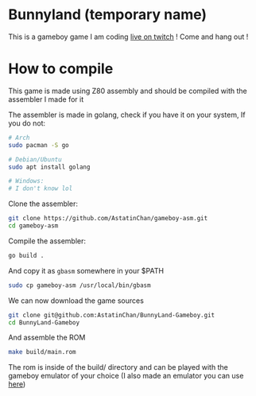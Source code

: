 # Bunnyland (temporary name)

This is a gameboy game I am coding [live on twitch](https:/www.twitch.tv/astatinchan) ! Come and hang out !

# How to compile

This game is made using Z80 assembly and should be compiled with the assembler I made for it

The assembler is made in golang, check if you have it on your system, If you do not:

```bash
# Arch
sudo pacman -S go

# Debian/Ubuntu
sudo apt install golang

# Windows:
# I don't know lol
```

Clone the assembler:
```bash
git clone https://github.com/AstatinChan/gameboy-asm.git
cd gameboy-asm
```

Compile the assembler:
```bash
go build .
```

And copy it as `gbasm` somewhere in your $PATH
```bash
sudo cp gameboy-asm /usr/local/bin/gbasm
```

We can now download the game sources
```bash
git clone git@github.com:AstatinChan/BunnyLand-Gameboy.git
cd BunnyLand-Gameboy
```

And assemble the ROM
```bash
make build/main.rom
```

The rom is inside of the build/ directory and can be played with the gameboy emulator of your choice (I also made an emulator you can use [here](https://github.com/AstatinChan/gameboy-emulator))
